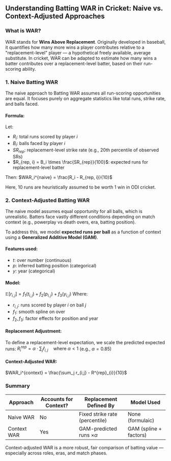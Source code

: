 ## Understanding Batting WAR in Cricket: Naive vs. Context-Adjusted Approaches

### What is WAR?

WAR stands for **Wins Above Replacement**. Originally developed in baseball, it quantifies how many more wins a player contributes relative to a "replacement-level" player — a hypothetical freely available, average substitute. In cricket, WAR can be adapted to estimate how many wins a batter contributes over a replacement-level batter, based on their run-scoring ability.

### 1. Naive Batting WAR

The naive approach to Batting WAR assumes all run-scoring opportunities are equal. It focuses purely on aggregate statistics like total runs, strike rate, and balls faced.

#### Formula:

Let:

* $R_i$: total runs scored by player $i$
* $B_i$: balls faced by player $i$
* $SR_{rep}$: replacement-level strike rate (e.g., 20th percentile of observed SRs)
* $R_{rep, i} = B_i \times \frac{SR_{rep}}{100}$: expected runs for replacement-level batter

Then:
$WAR_i^{naive} = \frac{R_i - R_{rep, i}}{10}$

Here, 10 runs are heuristically assumed to be worth 1 win in ODI cricket.

### 2. Context-Adjusted Batting WAR

The naive model assumes equal opportunity for all balls, which is unrealistic. Batters face vastly different conditions depending on match context (e.g., powerplay vs death overs, era, batting position).

To address this, we model **expected runs per ball** as a function of context using a **Generalized Additive Model (GAM)**.

#### Features used:

* $t$: over number (continuous)
* $p$: inferred batting position (categorical)
* $y$: year (categorical)

#### Model:

$\mathbb{E}[r_{i,j}] = f_1(t_{i,j}) + f_2(p_{i,j}) + f_3(y_{i,j})$
Where:

* $r_{i,j}$: runs scored by player $i$ on ball $j$
* $f_1$: smooth spline on over
* $f_2, f_3$: factor effects for position and year

#### Replacement Adjustment:

To define a replacement-level expectation, we scale the predicted expected runs:
$R^{rep}_{i} = \alpha \cdot \sum_j \hat{r}_{i,j} \quad \text{where } \alpha < 1$
(e.g., $\alpha = 0.85$)

#### Context-Adjusted WAR:

$WAR_i^{context} = \frac{\sum_j r_{i,j} - R^{rep}_{i}}{10}$

### Summary

| Approach    | Accounts for Context? | Replacement Defined By             | Model Used             |
| ----------- | --------------------- | ---------------------------------- | ---------------------- |
| Naive WAR   | No                    | Fixed strike rate (percentile)     | None (formulaic)       |
| Context WAR | Yes                   | GAM-predicted runs $\times \alpha$ | GAM (spline + factors) |

Context-adjusted WAR is a more robust, fair comparison of batting value — especially across roles, eras, and match phases.
